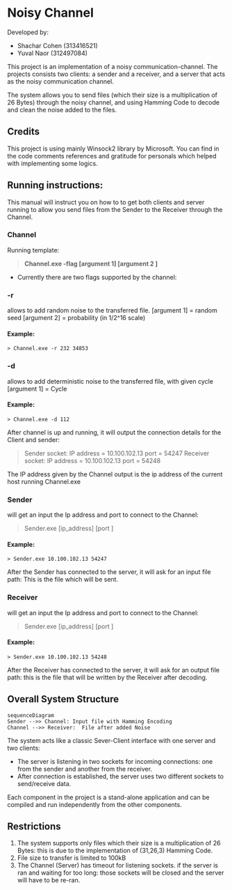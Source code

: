 # Noisy Channel 
Developed by:
* Shachar Cohen (313416521) 
* Yuval Naor (312497084) 

This project is an implementation of a noisy communication-channel.
The projects consists two clients: a sender and a receiver, and a server that acts as the noisy communication channel.

The system allows you to send files (which their size is a multiplication of 26 Bytes) through the noisy channel, and using Hamming Code to decode and clean the noise added to the files.

## Credits
This project is using mainly Winsock2 library by Microsoft.
You can find in the code comments  references and gratitude for personals which helped with implementing some logics.

## Running instructions:

This manual will instruct you on how to to get both clients and server running to allow you send files from the Sender to the Receiver through the Channel.

### Channel

Running template: 
>**Channel.exe -flag [argument 1] [argument 2 ]**

* Currently there are two flags supported by the channel: 
### -r
allows to add random noise to the transferred file.
	   [argument 1] = random seed
	   [argument 2] = probability (in 1/2^16 scale)
####	**Example**:
	> Channel.exe -r 232 34853
### -d
allows to add deterministic noise to the transferred file, with given cycle
	   [argument 1] = Cycle
####	**Example**:
	> Channel.exe -d 112

After channel is up and running, it will output the connection details for the Client and sender:

 >Sender socket: IP address = 10.100.102.13 port = 54247
Receiver socket: IP address = 10.100.102.13 port = 54248

The IP address given by the Channel output is the ip address of the current host running Channel.exe


### Sender

will get an input the Ip address and port to connect to the Channel:
>Sender.exe [ip_address] [port ]


####	**Example**:
	> Sender.exe 10.100.102.13 54247

After the Sender has connected to the server, it will ask for an input file path: This is the file which will be sent.



### Receiver
will get an input the Ip address and port to connect to the Channel:
>Sender.exe [ip_address] [port ]


####	**Example**:
	> Sender.exe 10.100.102.13 54248

After the Receiver has connected to the server, it will ask for an output file path: this is the file that will be written by the Receiver after decoding.



## Overall System Structure


```mermaid
sequenceDiagram
Sender -->> Channel: Input file with Hamming Encoding
Channel -->> Receiver:  File after added Noise   
```
The system acts like a classic Sever-Client interface with one server and two clients:

- The server is listening in two sockets for incoming connections: one from the sender and another from the receiver.
- After connection is established, the server uses two different sockets to send/receive data.

Each component in the project is a stand-alone application and can be compiled and run independently from the other components.
 
## Restrictions
1. The system supports only files which their size is a multiplication of 26 Bytes: this is due to the implementation of (31,26,3) Hamming Code.
2. File size to transfer is limited to 100kB
3. The Channel (Server) has timeout for listening sockets. if the server is ran and waiting for too long: those sockets will be closed and the server will have to be re-ran.